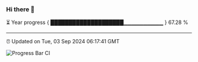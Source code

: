### Hi there 👋

⏳ Year progress { ████████████████████▁▁▁▁▁▁▁▁▁▁ } 67.28 %

---

⏰ Updated on Tue, 03 Sep 2024 06:17:41 GMT

![Progress Bar CI](https://github.com/liununu/liununu/workflows/Progress%20Bar%20CI/badge.svg)
